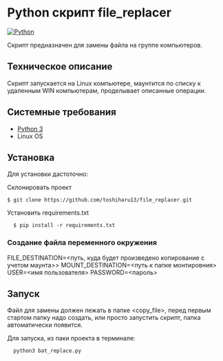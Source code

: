 # Python скрипт file_replacer
[![Python](https://img.shields.io/badge/-Python-464646?style=flat-square&logo=Python)](https://www.python.org/)

Скрипт предназначен для замены  файла на группе компьютеров. 

## Техническое описание
Скрипт запускается на Linux компьютере, маунтится по списку к удаленным WIN компьютерам, проделывает описанные операции.

## Системные требования
- [Python 3](https://www.python.org/)
- Linux OS

##  Установка
Для установки дастоточно:

Cклонировать проект

    $ git clone https://github.com/toshiharu13/file_replacer.git

Установить requirements.txt

      $ pip install -r requirements.txt

### Создание файла переменного окружения

FILE_DESTINATION=<путь, куда будет произведено копирование с учетом маунта>>
MOUNT_DESTINATION=<путь к папке монтировния>
USER=<имя пользователя>
PASSWORD=<пароль>

## Запуск
Файл для замены должен лежать в папке <copy_file>, перед первым стартом  папку надо создать, или просто запустить скрипт, папка автоматически появится.


Для запуска, из паки проекта в терминале:

      python3 bat_replace.py
